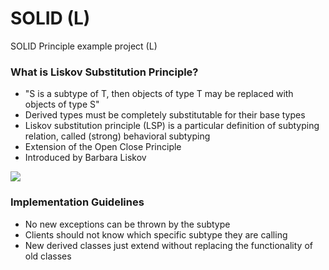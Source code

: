 # SOLID (L)
SOLID Principle example project (L)

### What is Liskov Substitution Principle?
- "S is a subtype of T, then objects of type T may be replaced with objects of type S"
- Derived types must be completely substitutable for their base types
- Liskov substitution principle (LSP) is a particular definition of subtyping relation, called (strong) behavioral subtyping
- Extension of the Open Close Principle
- Introduced by Barbara Liskov
<img src="http://news.mit.edu/sites/mit.edu.newsoffice/files/styles/news_article_image_top_slideshow/public/images/2009/20091222102310-0_0.jpg" />

### Implementation Guidelines
- No new exceptions can be thrown by the subtype
- Clients should not know which specific subtype they are calling
- New derived classes just extend without replacing the functionality of old classes
